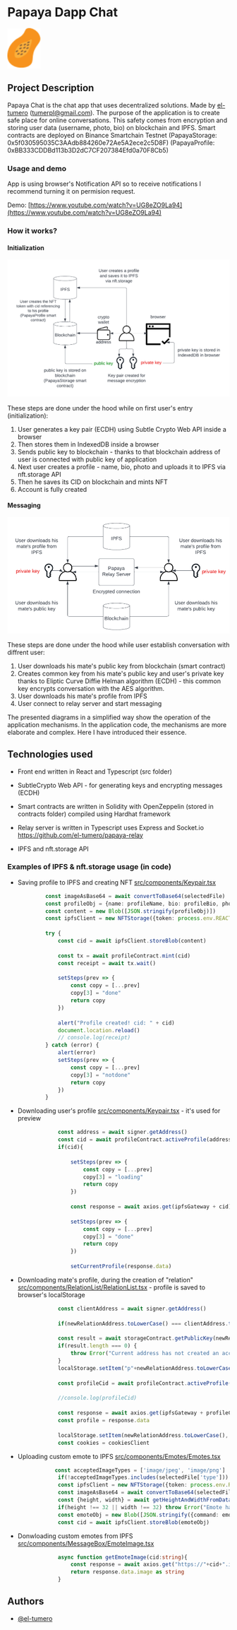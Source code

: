 # Papaya Dapp Chat

<img src="./public/favicon.svg" width=75 />
<!-- ![logo](/public/favicon.svg) -->

## Project Description

Papaya Chat is the chat app that uses decentralized solutions. Made by [el-tumero](https://github.com/el-tumero) (tumerpl@gmail.com). The purpose of the application is to create safe place for online conversations. This safety comes from encryption and storing user data (username, photo, bio) on blockchain and IPFS. Smart contracts are deployed on Binance Smartchain Testnet
(PapayaStorage: 0x5f030595035C3AAdb884260e72Ae5A2ece2c5D8F)
(PapayaProfile: 0xBB333CDDBd113b3D2dC7CF207384Efd0a70F8Cb5)

### Usage and demo

App is using browser's Notification API so to receive notifications I recommend turning it on permision request.

Demo: [https://www.youtube.com/watch?v=UG8eZO9La94](https://www.youtube.com/watch?v=UG8eZO9La94)

### How it works?

#### Initialization

![init_diagram](/screenshots/init_diagram.png)

These steps are done under the hood while on first user's entry (initialization):

1. User generates a key pair (ECDH) using Subtle Crypto Web API inside a browser
2. Then stores them in IndexedDB inside a browser
3. Sends public key to blockchain - thanks to that blockchain address of user is connected with public key of application
4. Next user creates a profile - name, bio, photo and uploads it to IPFS via nft.storage API
5. Then he saves its CID on blockchain and mints NFT
6. Account is fully created

#### Messaging

![init_diagram](/screenshots/messaging_diagram.png)

These steps are done under the hood while user establish conversation with diffrent user:

1. User downloads his mate's public key from blockchain (smart contract)
2. Creates common key from his mate's public key and user's private key thanks to Eliptic Curve Diffie Helman algorithm (ECDH) - this common key encrypts conversation with the AES algorithm.
3. User downloads his mate's profile from IPFS
4. User connect to relay server and start messaging

The presented diagrams in a simplified way show the operation of the application mechanisms. In the application code, the mechanisms are more elaborate and complex. Here I have introduced their essence.

## Technologies used

- Front end written in React and Typescript (src folder)

- SubtleCrypto Web API - for generating keys and encrypting messages (ECDH)

- Smart contracts are written in Solidity with OpenZeppelin (stored in contracts folder) compiled using Hardhat framework

- Relay server is written in Typescript uses Express and Socket.io <https://github.com/el-tumero/papaya-relay>

- IPFS and nft.storage API

### Examples of IPFS & nft.storage usage (in code)

- Saving profile to IPFS and creating NFT [src/components/Keypair.tsx](/src/components/KeyPair.tsx#L125)

```ts
            const imageAsBase64 = await convertToBase64(selectedFile)
            const profileObj = {name: profileName, bio: profileBio, photo: imageAsBase64}
            const content = new Blob([JSON.stringify(profileObj)])
            const ipfsClient = new NFTStorage({token: process.env.REACT_APP_NFTSTORAGE_API_KEY})

            try {
                const cid = await ipfsClient.storeBlob(content)

                const tx = await profileContract.mint(cid)
                const receipt = await tx.wait()

                setSteps(prev => {
                    const copy = [...prev]
                    copy[3] = "done"
                    return copy
                })

                alert("Profile created! cid: " + cid)
                document.location.reload()
                // console.log(receipt) 
            } catch (error) {
                alert(error)
                setSteps(prev => {
                    const copy = [...prev]
                    copy[3] = "notdone"
                    return copy
                })
            }
```

- Downloading user's profile [src/components/Keypair.tsx](/src/components/KeyPair.tsx#L85) - it's used for preview

```ts
                const address = await signer.getAddress()
                const cid = await profileContract.activeProfile(address)
                if(cid){
                    
                    setSteps(prev => {
                        const copy = [...prev]
                        copy[3] = "loading"
                        return copy
                    })
                    
                    const response = await axios.get(ipfsGateway + cid)
                    
                    setSteps(prev => {
                        const copy = [...prev]
                        copy[3] = "done"
                        return copy
                    })

                    setCurrentProfile(response.data)
```

- Downloading mate's profile, during the creation of "relation" [src/components/RelationList/RelationList.tsx](/src/components/RelationList/RelationList.tsx#L112) - profile is saved to browser's localStorage

```ts
                const clientAddress = await signer.getAddress()

                if(newRelationAddress.toLowerCase() === clientAddress.toLowerCase()) throw Error("You can't create a relation with youself ;)") 

                const result = await storageContract.getPublicKey(newRelationAddress)
                if(result.length === 0) {
                    throw Error("Current address has not created an account on this service :(")
                }
                localStorage.setItem("p"+newRelationAddress.toLowerCase(), result)

                const profileCid = await profileContract.activeProfile(newRelationAddress)

                //console.log(profileCid)

                const response = await axios.get(ipfsGateway + profileCid)
                const profile = response.data

                localStorage.setItem(newRelationAddress.toLowerCase(), JSON.stringify(profile))
                const cookies = cookiesClient
```

- Uploading custom emote to IPFS [src/components/Emotes/Emotes.tsx](/src/components/Emotes/Emotes.tsx#L74)

```ts
               const acceptedImageTypes = ['image/jpeg', 'image/png']
                if(!acceptedImageTypes.includes(selectedFile['type'])) throw Error("Unsupported image type")
                const ipfsClient = new NFTStorage({token: process.env.REACT_APP_NFTSTORAGE_API_KEY})
                const imageAsBase64 = await convertToBase64(selectedFile) as string
                const {height, width} = await getHeightAndWidthFromDataUrl(imageAsBase64)
                if(height !== 32 || width !== 32) throw Error("Emote has unsupported dimensions!")
                const emoteObj = new Blob([JSON.stringify({command: emoteCommand, image: imageAsBase64})])
                const cid = await ipfsClient.storeBlob(emoteObj)
```

- Donwloading custom emotes from IPFS [src/components/MessageBox/EmoteImage.tsx](/src/components/MessageBox/EmoteImage.tsx#L4)

```ts
                async function getEmoteImage(cid:string){
                    const response = await axios.get("https://"+cid+".ipfs.nftstorage.link")
                    return response.data.image as string
                }
```

## Authors

- [@el-tumero](https://github.com/el-tumero)
